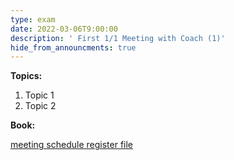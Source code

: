 ```yaml
---
type: exam
date: 2022-03-06T9:00:00
description: ' First 1/1 Meeting with Coach (1)'
hide_from_announcments: true
---
```

**Topics:**
1. Topic 1
2. Topic 2

**Book:**

[meeting schedule register file](https://docs.google.com/spreadsheets/d/1ZdHnV1MzZApJvnZUqJd7st6_VmMROvgt/edit?usp=sharing&ouid=109335319801191465844&rtpof=true&sd=true)
